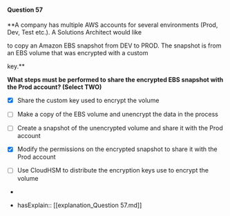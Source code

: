 #### Question  57


**A company has multiple AWS accounts for several environments (Prod, Dev, Test etc.). A Solutions Architect would like

to copy an Amazon EBS snapshot from DEV to PROD. The snapshot is from an EBS volume that was encrypted with a custom

key.**


**What steps must be performed to share the encrypted EBS snapshot with the Prod account? (Select TWO)**


- [x] Share the custom key used to encrypt the volume


- [ ] Make a copy of the EBS volume and unencrypt the data in the process


- [ ] Create a snapshot of the unencrypted volume and share it with the Prod account


- [x] Modify the permissions on the encrypted snapshot to share it with the Prod account


- [ ] Use CloudHSM to distribute the encryption keys use to encrypt the volume


*

- hasExplain:: [[explanation_Question  57.md]]